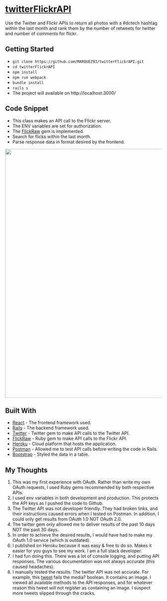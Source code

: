 # [twitterFlickrAPI](https://twitterflickrapi.herokuapp.com/)

Use the Twitter and Flickr APIs to return all photos with a #dctech hashtag within the last month and rank them by the number of retweets for twitter and number of comments for flickr.

## Getting Started

* ``` git clone https://github.com/MARQUEZ93/twitterFlickrAPI.git ```
* ``` cd twitterFlickrAPI ```
* ``` npm install ```
* ``` npm run webpack ```
* ``` bundle install ```
* ``` rails s ```
* The project will available on http://localhost:3000/

## Code Snippet
* This class makes an API call to the Flickr server.
* The ENV variables are set for authorization.
* The [FlickRaw](https://rubygems.org/gems/flickraw/versions/0.9.9) gem is implemented.
* Search for flicks within the last month.
* Parse response data in format desired by the frontend.

<p align="center"><img src="https://i.imgur.com/VapudwH.png" width="800px" /></p>

## Built With

* [React](https://reactjs.org/docs/getting-started.html) - The frontend framework used.
* [Rails](https://guides.rubyonrails.org/) - The backend framework used.
* [Twitter](https://rubygems.org/gems/twitter/versions/6.2.0) - Twitter gem to make API calls to the Twitter API.
* [FlickRaw](https://rubygems.org/gems/flickraw/versions/0.9.9) - Ruby gem to make API calls to the Flickr API.
* [Heroku](https://twitterflickrapi.herokuapp.com/) - Cloud platform that hosts the application.
* [Postman](https://www.getpostman.com/) - Allowed me to test API calls before writing the code in Rails.
* [Bootstrap](https://www.npmjs.com/package/react-bootstrap-table-next) - Styled the data in a table.

## My Thoughts
1) This was my first experience with OAuth. Rather than write my own OAuth requests, I used Ruby gems recommended by both respective APIs.
2) I used env variables in both development and production. This protects the API keys as I pushed the code to Github.
3) The Twitter API was not developer friendly. They had broken links, and their instructions caused errors when I tested on Postman. In addition, I could only get results from OAuth 1.0 NOT OAuth 2.0.
4) The twitter gem only allowed me to deliver results of the past 10 days NOT the past 30 days.
5) In order to achieve the desired results, I would have had to make my OAuth 1.0 service (which is outdated).
6) I published on Heroku because it was easy & free to do so. Makes it easier for you guys to see my work. I am a full stack developer.
7) I had fun doing this. There was a lot of console logging, and putting API responses. The various documentation was not always accurate (this caused headaches).
8) I manually tested the results. The twitter API was not accurate. For example, this [tweet](https://twitter.com/TechnicallyDC/status/1088562537938014208) fails the media? boolean. It contains an image.
I viewed all available methods to the API responses, and for whatever reason this tweet will not register as containing an image. I suspect more tweets slipped through the cracks.
